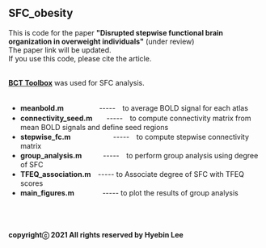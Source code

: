 ## SFC_obesity ##
This is code for the paper **"Disrupted stepwise functional brain organization in overweight individuals"** (under review)<br />
The paper link will be updated.<br />
If you use this code, please cite the article.<br /><br />

**[BCT Toolbox](https://sites.google.com/site/bctnet/)** was used for SFC analysis.<br /><br />

- **meanbold.m**　　　　　-----　to average BOLD signal for each atlas<br />
- **connectivity_seed.m**　　-----　to compute connectivity matrix from mean BOLD signals and define seed regions<br />
- **stepwise_fc.m**　　　　　　-----　to compute stepwise connectivity matrix<br />
- **group_analysis.m**　　　-----　to perform group analysis using degree of SFC<br />
- **TFEQ_association.m**　----- to Associate degree of SFC with TFEQ scores<br />
- **main_figures.m**　　　　----- to plot the results of group analysis<br /><br /><br /><br />

**copyrightⓒ 2021 All rights reserved by Hyebin Lee<br /><br />**
